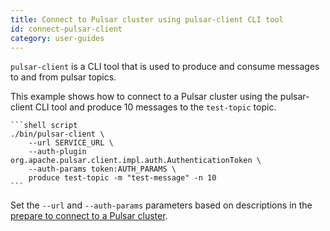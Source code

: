 ```yaml
---
title: Connect to Pulsar cluster using pulsar-client CLI tool
id: connect-pulsar-client
category: user-guides
---
```


`pulsar-client` is a CLI tool that is used to produce and consume messages to and from pulsar topics.

 This example shows how to connect to a Pulsar cluster using the pulsar-client CLI tool and produce 10 messages to the `test-topic` topic.

    ```shell script
    ./bin/pulsar-client \
        --url SERVICE_URL \
        --auth-plugin org.apache.pulsar.client.impl.auth.AuthenticationToken \
        --auth-params token:AUTH_PARAMS \
        produce test-topic -m "test-message" -n 10
    ```

Set the `--url` and `--auth-params` parameters based on descriptions in the [prepare to connect to a Pulsar cluster](/user-guides/connect/connect-pulsar-cluster/connect-prepare.md).
